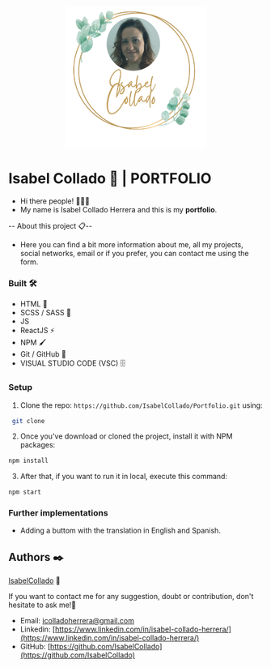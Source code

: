 <div align="center" style="margin-center:8%" background-color="grey">
 <img src="./src/images/Logo.png" alt="Isabel" width="280" height="280"/>
</div>

# Isabel Collado 📖 | PORTFOLIO

- Hi there people! 🙋🏼‍♀️
- My name is Isabel Collado Herrera and this is my **portfolio**.

-- About this project 📋--

- Here you can find a bit more information about me, all my projects, social networks, email or if you prefer, you can contact me using the form.

### Built 🛠️

- HTML 📌
- SCSS / SASS 🔗
- JS
- ReactJS ⚡️
- NPM 🖌️
- Git / GitHub 📂
- VISUAL STUDIO CODE (VSC) 🗄️

### Setup

1. Clone the repo: `https://github.com/IsabelCollado/Portfolio.git` using:

```bash
 git clone
```

2. Once you've download or cloned the project, install it with NPM packages:

```bash
npm install
```

3.  After that, if you want to run it in local, execute this command:

```bash
npm start
```

### Further implementations

- Adding a buttom with the translation in English and Spanish.

## Authors ✒️  

[IsabelCollado](https://www.github.com/IsabelCollado) 🌺

If you want to contact me for any suggestion, doubt or contribution, don't hesitate to ask me!💬

- Email: [icolladoherrera@gmail.com](icolladoherrera@gamil.com)
- Linkedin: [https://www.linkedin.com/in/isabel-collado-herrera/](https://www.linkedin.com/in/isabel-collado-herrera/)
- GitHub: [https://github.com/IsabelCollado](https://github.com/IsabelCollado)

